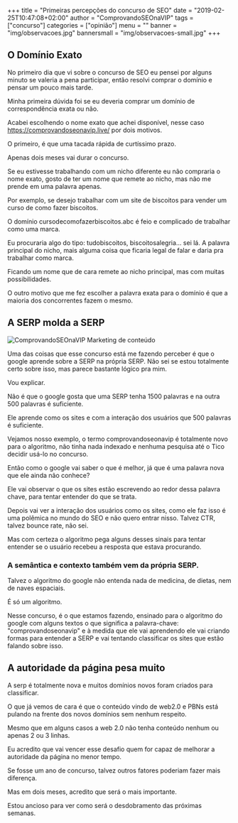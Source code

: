 +++
title = "Primeiras percepções do concurso de SEO"
date = "2019-02-25T10:47:08+02:00"
author = "ComprovandoSEOnaVIP"
tags = ["concurso"]
categories = ["opinião"]
menu = ""
banner = "img/observacoes.jpg"
bannersmall = "img/observacoes-small.jpg"
+++

## O Domínio Exato

No primeiro dia que vi sobre o concurso de SEO eu pensei por alguns minuto se valeria a pena participar, então resolvi comprar o domínio e pensar um pouco mais tarde.

Minha primeira dúvida foi se eu deveria comprar um domínio de correspondência exata ou não. 

Acabei escolhendo o nome exato que achei disponível, nesse caso https://comprovandoseonavip.live/ por dois motivos.

O primeiro, é que uma tacada rápida de curtíssimo prazo. 

Apenas dois meses vai durar o concurso.

Se eu estivesse trabalhando com um nicho diferente eu não compraria o nome exato, gosto de ter um nome que remete ao nicho, mas não me prende em uma palavra apenas. 

Por exemplo, se desejo trabalhar com um site de biscoitos para vender um curso de como fazer biscoitos.

O domínio cursodecomofazerbiscoitos.abc é feio e complicado de trabalhar como uma marca.

Eu procuraria algo do tipo: tudobiscoitos, biscoitosalegria... sei lá. A palavra principal do nicho, mais alguma coisa que ficaria legal de falar e daria pra trabalhar como marca. 

Ficando um nome que de cara remete ao nicho principal, mas com muitas possibilidades.

O outro motivo que me fez escolher a palavra exata para o domínio é que a maioria dos concorrentes fazem o mesmo.

## A SERP molda a SERP

<img src="/img/conteudo-seo.jpg" alt="ComprovandoSEOnaVIP Marketing de conteúdo " class="center">

Uma das coisas que esse concurso está me fazendo perceber é que o google aprende sobre a SERP na própria SERP. Não sei se estou totalmente certo sobre isso, mas parece bastante lógico pra mim. 

Vou explicar.

Não é que o google gosta que uma SERP tenha 1500 palavras e na outra 500 palavras é suficiente.

Ele aprende como os sites e com a interação dos usuários que 500 palavras é suficiente.

Vejamos nosso exemplo, o termo comprovandoseonavip é totalmente novo para o algoritmo, não tinha nada indexado e nenhuma pesquisa até o Tico decidir usá-lo no concurso.

Então como o google vai saber o que é melhor, já que é uma palavra nova que ele ainda não conhece?

Ele vai observar o que os sites estão escrevendo ao redor dessa palavra chave, para tentar entender do que se trata.

Depois vai ver a interação dos usuários como os sites, como ele faz isso é uma polêmica no mundo do SEO e não quero entrar nisso. Talvez CTR, talvez bounce rate, não sei.

Mas com certeza o algoritmo pega alguns desses sinais para tentar entender se o usuário recebeu a resposta que estava procurando.

### A semântica e contexto também vem da própria SERP. 

Talvez o algoritmo do google não entenda nada de medicina, de dietas, nem de naves espaciais. 

É só um algoritmo.

Nesse concurso, é o que estamos fazendo, ensinado para o algoritmo do google com alguns textos o que significa a palavra-chave: "comprovandoseonavip" e à medida que ele vai aprendendo ele vai criando formas para entender a SERP e vai tentando classificar os sites que estão falando sobre isso.

## A autoridade da página pesa muito

A serp é totalmente nova e muitos domínios novos foram criados para classificar. 

O que já vemos de cara é que o conteúdo vindo de web2.0 e PBNs está pulando na frente dos novos domínios sem nenhum respeito.

Mesmo que em alguns casos a web 2.0 não tenha conteúdo nenhum ou apenas 2 ou 3 linhas.

Eu acredito que vai vencer esse desafio quem for capaz de melhorar a autoridade da página no menor tempo.

Se fosse um ano de concurso, talvez outros fatores poderiam fazer mais diferença. 

Mas em dois meses, acredito que será o mais importante.

Estou ancioso para ver como será o desdobramento das próximas semanas.
